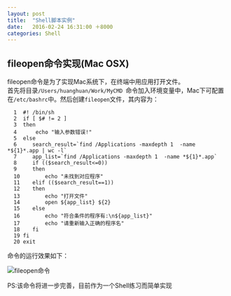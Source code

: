 ```yaml
---
layout: post
title:  "Shell脚本实例"
date:   2016-02-24 16:31:00 ＋8000
categories: Shell
---
```



## fileopen命令实现(Mac OSX)

fileopen命令是为了实现Mac系统下，在终端中用应用打开文件。  
首先将目录`/Users/huanghuan/Work/MyCMD `命令加入环境变量中，Mac下可配置在`/etc/bashrc`中。然后创建`fileopen`文件，其内容为：

	  1  #! /bin/sh
	  2  if [ $# != 2 ]
	  3  then
	  4      echo "输入参数错误!"
	  5  else
	  6     search_result=`find /Applications -maxdepth 1  -name *${1}*.app | wc -l`
	  7     app_list=`find /Applications -maxdepth 1  -name *${1}*.app`
	  8     if (($search_result<=0))
	  9     then
	  10        echo "未找到对应程序"
	  11    elif (($search_result==1))
	  12    then
	  13        echo "打开文件"
	  14        open ${app_list} ${2}
	  15    else
	  16        echo "符合条件的程序有:\n${app_list}"
	  17        echo "请重新输入正确的程序名"
	  18    fi
	  19 fi
	  20 exit
	  
命令的运行效果如下：

![fileopen命令]({{site.baseurl}}/pics/fileopen.png)

PS:该命令将进一步完善，目前作为一个Shell练习而简单实现	  